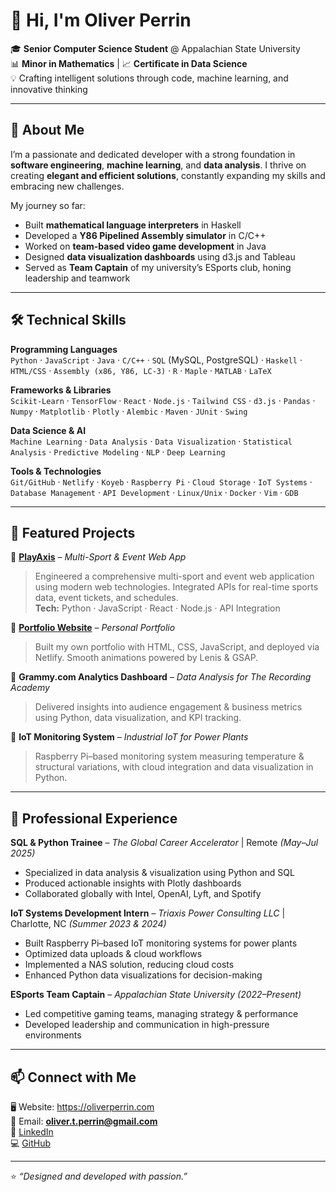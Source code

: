 # 👋 Hi, I'm Oliver Perrin

🎓 **Senior Computer Science Student** @ Appalachian State University  
📊 **Minor in Mathematics** | 📈 **Certificate in Data Science**  
💡 Crafting intelligent solutions through code, machine learning, and innovative thinking  

---

## 🚀 About Me  

I’m a passionate and dedicated developer with a strong foundation in **software engineering**, **machine learning**, and **data analysis**. I thrive on creating **elegant and efficient solutions**, constantly expanding my skills and embracing new challenges.  

My journey so far:  
- Built **mathematical language interpreters** in Haskell  
- Developed a **Y86 Pipelined Assembly simulator** in C/C++  
- Worked on **team-based video game development** in Java  
- Designed **data visualization dashboards** using d3.js and Tableau  
- Served as **Team Captain** of my university’s ESports club, honing leadership and teamwork  

---

## 🛠 Technical Skills  

**Programming Languages**  
`Python` · `JavaScript` · `Java` · `C/C++` · `SQL` (MySQL, PostgreSQL) · `Haskell` · `HTML/CSS` · `Assembly (x86, Y86, LC-3)` · `R` · `Maple` · `MATLAB` · `LaTeX`

**Frameworks & Libraries**  
`Scikit-Learn` · `TensorFlow` · `React` · `Node.js` · `Tailwind CSS` · `d3.js` · `Pandas` · `Numpy` · `Matplotlib` · `Plotly` · `Alembic` · `Maven` · `JUnit` · `Swing`

**Data Science & AI**  
`Machine Learning` · `Data Analysis` · `Data Visualization` · `Statistical Analysis` · `Predictive Modeling` · `NLP` · `Deep Learning`

**Tools & Technologies**  
`Git/GitHub` · `Netlify` · `Koyeb` · `Raspberry Pi` · `Cloud Storage` · `IoT Systems` · `Database Management` · `API Development` · `Linux/Unix` · `Docker` · `Vim` · `GDB`

---

## 🌟 Featured Projects  

🔹 [**PlayAxis**](https://playaxis.netlify.app/) – *Multi-Sport & Event Web App*  
> Engineered a comprehensive multi-sport and event web application using modern web technologies. Integrated APIs for real-time sports data, event tickets, and schedules.  
**Tech:** Python · JavaScript · React · Node.js · API Integration  

🔹 [**Portfolio Website**](https://oliverperrin.netlify.app/) – *Personal Portfolio*  
> Built my own portfolio with HTML, CSS, JavaScript, and deployed via Netlify. Smooth animations powered by Lenis & GSAP.  

🔹 **Grammy.com Analytics Dashboard** – *Data Analysis for The Recording Academy*  
> Delivered insights into audience engagement & business metrics using Python, data visualization, and KPI tracking.  

🔹 **IoT Monitoring System** – *Industrial IoT for Power Plants*  
> Raspberry Pi–based monitoring system measuring temperature & structural variations, with cloud integration and data visualization in Python.  

---

## 💼 Professional Experience  

**SQL & Python Trainee** – *The Global Career Accelerator* | Remote *(May–Jul 2025)*  
- Specialized in data analysis & visualization using Python and SQL  
- Produced actionable insights with Plotly dashboards  
- Collaborated globally with Intel, OpenAI, Lyft, and Spotify  

**IoT Systems Development Intern** – *Triaxis Power Consulting LLC* | Charlotte, NC *(Summer 2023 & 2024)*  
- Built Raspberry Pi–based IoT monitoring systems for power plants  
- Optimized data uploads & cloud workflows  
- Implemented a NAS solution, reducing cloud costs  
- Enhanced Python data visualizations for decision-making  

**ESports Team Captain** – *Appalachian State University* *(2022–Present)*  
- Led competitive gaming teams, managing strategy & performance  
- Developed leadership and communication in high-pressure environments  

---

## 📫 Connect with Me  

🖥️ Website: https://oliverperrin.com  
📧 Email: **oliver.t.perrin@gmail.com**  
💼 [LinkedIn](https://www.linkedin.com/in/oliver-perrin/)  
💻 [GitHub](https://github.com/OliverPerrin)  

---

⭐️ *“Designed and developed with passion.”*  
